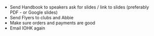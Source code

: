 - Send Handbook to speakers ask for slides / link to slides (preferably PDF - or Google slides)
- Send Flyers to clubs and Abbie
- Make sure orders and payments are good
- Email IOHK again
